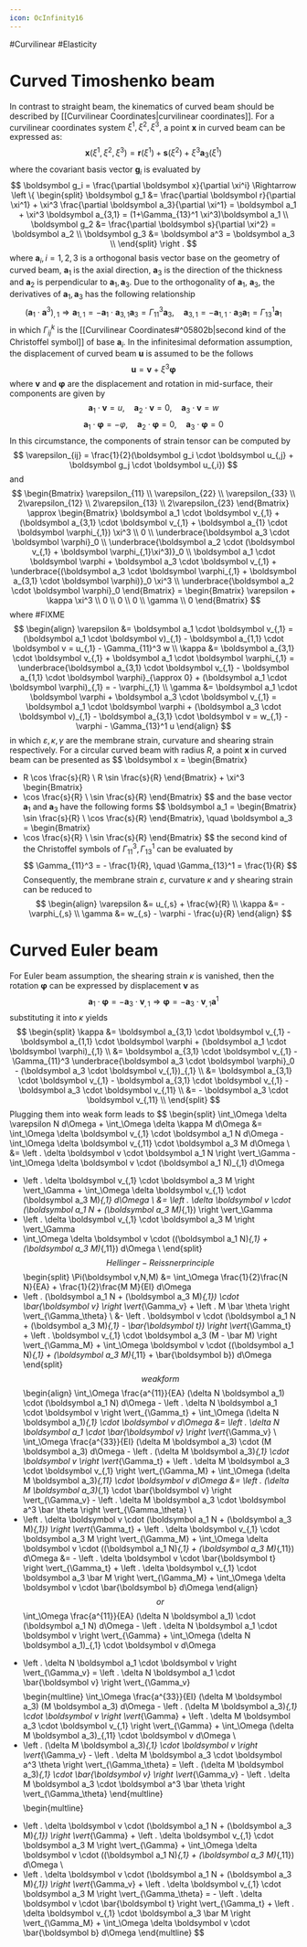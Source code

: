 ```yaml
---
icon: OcInfinity16
---
```


#Curvilinear #Elasticity 
# Curved Timoshenko beam
In contrast to straight beam, the kinematics of curved beam should be described by [[Curvilinear Coordinates|curvilinear coordinates]]. For a curvilinear coordinates system $\xi^1,\xi^2,\xi^3$, a point $\boldsymbol{x}$ in curved beam can be expressed as:
$$
\boldsymbol x(\xi^1,\xi^2,\xi^3) = \boldsymbol r(\xi^1) + \boldsymbol s(\xi^2) + \xi^3 \boldsymbol a_3(\xi^1)
$$
where the covariant basis vector $\boldsymbol g_i$ is evaluated by
$$
\boldsymbol g_i = \frac{\partial \boldsymbol x}{\partial \xi^i} \Rightarrow
\left \{
\begin{split}
\boldsymbol g_1 &= \frac{\partial \boldsymbol r}{\partial \xi^1} + \xi^3 \frac{\partial \boldsymbol a_3}{\partial \xi^1} = \boldsymbol a_1 + \xi^3 \boldsymbol a_{3,1} = (1+\Gamma_{13}^1 \xi^3)\boldsymbol a_1 \\
\boldsymbol g_2 &= \frac{\partial \boldsymbol s}{\partial \xi^2} = \boldsymbol a_2 \\
\boldsymbol g_3 &= \boldsymbol a^3 = \boldsymbol a_3 \\
\end{split}
\right .
$$
where $\boldsymbol a_i,i=1,2,3$ is a orthogonal basis vector base on the geometry of curved beam, $\boldsymbol a_1$ is the axial direction, $\boldsymbol a_3$ is the direction of the thickness and $\boldsymbol a_2$ is perpendicular to $\boldsymbol a_1, \boldsymbol a_3$. Due to the orthogonality of $\boldsymbol a_1$, $\boldsymbol a_3$, the derivatives of $\boldsymbol a_1,\boldsymbol a_3$ has the following relationship
$$
(\boldsymbol a_1 \cdot \boldsymbol a^3)_{,1} \Rightarrow \boldsymbol a_{1,1} = - \boldsymbol a_1 \cdot \boldsymbol a_{3,1} \boldsymbol a_3 = \Gamma_{11}^3 \boldsymbol a_3, \quad \boldsymbol a_{3,1} = - \boldsymbol a_{1,1} \cdot \boldsymbol a_3 \boldsymbol a_1 = \Gamma_{13}^1 \boldsymbol a_1
$$
in which $\Gamma_{ij}^k$ is the [[Curvilinear Coordinates#^05802b|second kind of the Christoffel symbol]] of base $\boldsymbol a_i$.
In the infinitesimal deformation assumption, the displacement of curved beam $\boldsymbol u$ is assumed to be the follows
$$
\boldsymbol u = \boldsymbol v + \xi^3 \boldsymbol \varphi
$$
where $\boldsymbol v$ and $\boldsymbol \varphi$ are the displacement and rotation in mid-surface, their components are given by
$$
\boldsymbol a_1 \cdot \boldsymbol v = u, \quad \boldsymbol a_2 \cdot \boldsymbol v = 0, \quad \boldsymbol a_3 \cdot \boldsymbol v = w
$$
$$
\boldsymbol a_1 \cdot \boldsymbol \varphi = - \varphi, \quad \boldsymbol a_2 \cdot \boldsymbol \varphi = 0, \quad \boldsymbol a_3 \cdot \boldsymbol \varphi = 0
$$
In this circumstance, the components of strain tensor can be computed by
$$
\varepsilon_{ij} = \frac{1}{2}(\boldsymbol g_i \cdot \boldsymbol u_{,j} + \boldsymbol g_j \cdot \boldsymbol u_{,i})
$$
and
$$
\begin{Bmatrix}
\varepsilon_{11} \\ \varepsilon_{22} \\ \varepsilon_{33} \\ 2\varepsilon_{12} \\ 2\varepsilon_{13} \\ 2\varepsilon_{23}
\end{Bmatrix} \approx
\begin{Bmatrix}
\boldsymbol a_1 \cdot \boldsymbol v_{,1} + (\boldsymbol a_{3,1} \cdot \boldsymbol v_{,1} + \boldsymbol a_{1} \cdot \boldsymbol \varphi_{,1}) \xi^3 \\ 0 \\ \underbrace{\boldsymbol a_3 \cdot \boldsymbol \varphi}_0 \\
\underbrace{\boldsymbol a_2 \cdot (\boldsymbol v_{,1} + \boldsymbol \varphi_{,1}\xi^3)}_0 \\
\boldsymbol a_1 \cdot \boldsymbol \varphi + \boldsymbol a_3 \cdot \boldsymbol v_{,1} + \underbrace{(\boldsymbol a_3 \cdot \boldsymbol \varphi_{,1} + \boldsymbol a_{3,1} \cdot \boldsymbol \varphi)}_0 \xi^3 \\
\underbrace{\boldsymbol a_2 \cdot \boldsymbol \varphi}_0
\end{Bmatrix} =
\begin{Bmatrix}
\varepsilon + \kappa \xi^3 \\ 0 \\ 0 \\ 0 \\ \gamma \\ 0
\end{Bmatrix}
$$
where #FIXME
$$
\begin{align}
\varepsilon &= \boldsymbol a_1 \cdot \boldsymbol v_{,1} =(\boldsymbol a_1 \cdot \boldsymbol v)_{,1} - \boldsymbol a_{1,1} \cdot \boldsymbol v = u_{,1} - \Gamma_{11}^3 w \\
\kappa &= \boldsymbol a_{3,1} \cdot \boldsymbol v_{,1} + \boldsymbol a_1 \cdot \boldsymbol \varphi_{,1} 
= \underbrace{\boldsymbol a_{3,1} \cdot \boldsymbol v_{,1} - \boldsymbol a_{1,1} \cdot \boldsymbol \varphi}_{\approx 0} + (\boldsymbol a_1 \cdot \boldsymbol \varphi)_{,1} = - \varphi_{,1} \\
\gamma &= \boldsymbol a_1 \cdot \boldsymbol \varphi + \boldsymbol a_3 \cdot \boldsymbol v_{,1} = 
\boldsymbol a_1 \cdot \boldsymbol \varphi + (\boldsymbol a_3 \cdot \boldsymbol v)_{,1} - \boldsymbol a_{3,1} \cdot \boldsymbol v = w_{,1} - \varphi - \Gamma_{13}^1 u
\end{align}
$$
in which $\varepsilon, \kappa, \gamma$ are the membrane strain, curvature and shearing strain respectively.
For a circular curved beam with radius $R$, a point $\boldsymbol x$ in curved beam can be presented as
$$
\boldsymbol x = \begin{Bmatrix}
- R \cos \frac{s}{R} \\ R \sin \frac{s}{R}
\end{Bmatrix} + \xi^3 \begin{Bmatrix}
- \cos \frac{s}{R} \\ \sin \frac{s}{R}
\end{Bmatrix}
$$
and the base vector $\boldsymbol a_1$ and $\boldsymbol a_3$ have the following forms
$$
\boldsymbol a_1 = \begin{Bmatrix}
\sin \frac{s}{R} \\ \cos \frac{s}{R}
\end{Bmatrix}, \quad
\boldsymbol a_3 = \begin{Bmatrix}
- \cos \frac{s}{R} \\ \sin \frac{s}{R}
\end{Bmatrix}
$$
the second kind of the Christoffel symbols of $\Gamma_{11}^3, \Gamma_{13}^1$ can be evaluated by
$$
\Gamma_{11}^3 = - \frac{1}{R}, \quad \Gamma_{13}^1 = \frac{1}{R}
$$
Consequently, the membrane strain $\varepsilon$, curvature $\kappa$ and $\gamma$ shearing strain can be reduced to
$$
\begin{align}
\varepsilon &= u_{,s} + \frac{w}{R} \\
\kappa &= -\varphi_{,s} \\
\gamma &= w_{,s} - \varphi - \frac{u}{R}
\end{align}
$$

# Curved Euler beam
For Euler beam assumption, the shearing strain $\kappa$ is vanished, then the rotation $\boldsymbol \varphi$ can be expressed by displacement $\boldsymbol v$ as
$$
\boldsymbol a_1 \cdot \boldsymbol \varphi = - \boldsymbol a_3 \cdot \boldsymbol v_{,1} \Rightarrow \boldsymbol \varphi = - \boldsymbol a_3 \cdot \boldsymbol v_{,1} \boldsymbol a^1
$$
substituting it into $\kappa$ yields
$$
\begin{split}
\kappa &= \boldsymbol a_{3,1} \cdot \boldsymbol v_{,1} - \boldsymbol a_{1,1} \cdot \boldsymbol \varphi + (\boldsymbol a_1 \cdot \boldsymbol \varphi)_{,1} \\
&= \boldsymbol a_{3,1} \cdot \boldsymbol v_{,1} - \Gamma_{11}^3 \underbrace{\boldsymbol a_3 \cdot \boldsymbol \varphi}_0 - (\boldsymbol a_3 \cdot \boldsymbol v_{,1})_{,1} \\
&= \boldsymbol a_{3,1} \cdot \boldsymbol v_{,1} - \boldsymbol a_{3,1} \cdot \boldsymbol v_{,1} - \boldsymbol a_3 \cdot \boldsymbol v_{,11} \\
&= - \boldsymbol a_3 \cdot \boldsymbol v_{,11} \\
\end{split}
$$
Plugging them into weak form leads to
$$
\begin{split}
\int_\Omega \delta \varepsilon N d\Omega + \int_\Omega \delta \kappa M d\Omega &=
\int_\Omega \delta \boldsymbol v_{,1} \cdot \boldsymbol a_1 N d\Omega - \int_\Omega \delta \boldsymbol v_{,11} \cdot \boldsymbol a_3 M d\Omega \\
&= \left . \delta \boldsymbol v \cdot \boldsymbol a_1 N \right \vert_\Gamma - \int_\Omega \delta \boldsymbol v \cdot (\boldsymbol a_1 N)_{,1} d\Omega 
- \left . \delta \boldsymbol v_{,1} \cdot \boldsymbol a_3 M \right \vert_\Gamma + \int_\Omega \delta \boldsymbol v_{,1} \cdot (\boldsymbol a_3 M)_{,1} d\Omega \\
&= \left . \delta \boldsymbol v \cdot (\boldsymbol a_1 N + (\boldsymbol a_3 M)_{,1}) \right \vert_\Gamma
- \left . \delta \boldsymbol v_{,1} \cdot \boldsymbol a_3 M \right \vert_\Gamma
- \int_\Omega \delta \boldsymbol v \cdot ((\boldsymbol a_1 N)_{,1} + (\boldsymbol a_3 M)_{,11}) d\Omega \\
\end{split}
$$
Hellinger-Reissner principle
$$
\begin{split}
\Pi(\boldsymbol v,N,M) &= \int_\Omega \frac{1}{2}\frac{N N}{EA} + \frac{1}{2}\frac{M M}{EI} d\Omega 
- \left . (\boldsymbol a_1 N + (\boldsymbol a_3 M)_{,1}) \cdot \bar{\boldsymbol v} \right \vert_{\Gamma_v} + \left . M \bar \theta \right \vert_{\Gamma_\theta} \\
&- \left . \boldsymbol v \cdot (\boldsymbol a_1 N + (\boldsymbol a_3 M)_{,1} - \bar{\boldsymbol t}) \right \vert_{\Gamma_t} + \left . \boldsymbol v_{,1} \cdot \boldsymbol a_3 (M - \bar M) \right \vert_{\Gamma_M} + \int_\Omega \boldsymbol v \cdot ((\boldsymbol a_1 N)_{,1} + (\boldsymbol a_3 M)_{,11} + \bar{\boldsymbol b}) d\Omega 
\end{split}
$$
weak form
$$
\begin{align}
\int_\Omega \frac{a^{11}}{EA} (\delta N \boldsymbol a_1) \cdot (\boldsymbol a_1 N) d\Omega - \left . \delta N \boldsymbol a_1 \cdot \boldsymbol v \right \vert_{\Gamma_t} + \int_\Omega (\delta N \boldsymbol a_1)_{,1} \cdot \boldsymbol v d\Omega &= \left . \delta N \boldsymbol a_1 \cdot \bar{\boldsymbol v} \right \vert_{\Gamma_v} \\
\int_\Omega \frac{a^{33}}{EI} (\delta M \boldsymbol a_3) \cdot (M \boldsymbol a_3) d\Omega - \left . (\delta M \boldsymbol a_3)_{,1} \cdot \boldsymbol v \right \vert_{\Gamma_t} + \left . \delta M \boldsymbol a_3 \cdot \boldsymbol v_{,1} \right \vert_{\Gamma_M} + \int_\Omega (\delta M \boldsymbol a_3)_{,11} \cdot \boldsymbol v d\Omega &= \left . (\delta M \boldsymbol a_3)_{,1} \cdot \bar{\boldsymbol v} \right \vert_{\Gamma_v} - \left . \delta M \boldsymbol a_3 \cdot \boldsymbol a^3 \bar \theta \right \vert_{\Gamma_\theta} \\
- \left . \delta \boldsymbol v \cdot (\boldsymbol a_1 N + (\boldsymbol a_3 M)_{,1}) \right \vert_{\Gamma_t} + \left . \delta \boldsymbol v_{,1} \cdot \boldsymbol a_3 M \right \vert_{\Gamma_M} + \int_\Omega \delta \boldsymbol v \cdot ((\boldsymbol a_1 N)_{,1} + (\boldsymbol a_3 M)_{,11}) d\Omega &= - \left . \delta \boldsymbol v \cdot \bar{\boldsymbol t} \right \vert_{\Gamma_t} + \left . \delta \boldsymbol v_{,1} \cdot \boldsymbol a_3 \bar M \right \vert_{\Gamma_M} + \int_\Omega \delta \boldsymbol v \cdot \bar{\boldsymbol b} d\Omega
\end{align}
$$
or
$$
\int_\Omega \frac{a^{11}}{EA} (\delta N \boldsymbol a_1) \cdot (\boldsymbol a_1 N) d\Omega - \left . \delta N \boldsymbol a_1 \cdot \boldsymbol v \right \vert_{\Gamma} + \int_\Omega (\delta N \boldsymbol a_1)_{,1} \cdot \boldsymbol v d\Omega 
+ \left . \delta N \boldsymbol a_1 \cdot \boldsymbol v \right \vert_{\Gamma_v} = \left . \delta N \boldsymbol a_1 \cdot \bar{\boldsymbol v} \right \vert_{\Gamma_v}
$$
$$
\begin{multline}
\int_\Omega \frac{a^{33}}{EI} (\delta M \boldsymbol a_3) (M \boldsymbol a_3) d\Omega - \left . (\delta M \boldsymbol a_3)_{,1} \cdot \boldsymbol v \right \vert_{\Gamma} + \left . \delta M \boldsymbol a_3 \cdot \boldsymbol v_{,1} \right \vert_{\Gamma} + \int_\Omega (\delta M \boldsymbol a_3)_{,11} \cdot \boldsymbol v d\Omega \\ 
+ \left . (\delta M \boldsymbol a_3)_{,1} \cdot \boldsymbol v \right \vert_{\Gamma_v} - \left . \delta M \boldsymbol a_3 \cdot \boldsymbol a^3 \theta \right \vert_{\Gamma_\theta}
= \left . (\delta M \boldsymbol a_3)_{,1} \cdot \bar{\boldsymbol v} \right \vert_{\Gamma_v} - \left . \delta M \boldsymbol a_3 \cdot \boldsymbol a^3 \bar \theta \right \vert_{\Gamma_\theta}
\end{multline}
$$
$$
\begin{multline}
- \left . \delta \boldsymbol v \cdot (\boldsymbol a_1 N + (\boldsymbol a_3 M)_{,1}) \right \vert_{\Gamma} + \left . \delta \boldsymbol v_{,1} \cdot \boldsymbol a_3 M \right \vert_{\Gamma} + \int_\Omega \delta \boldsymbol v \cdot ((\boldsymbol a_1 N)_{,1} + (\boldsymbol a_3 M)_{,11}) d\Omega \\
- \left . \delta \boldsymbol v \cdot (\boldsymbol a_1 N + (\boldsymbol a_3 M)_{,1}) \right \vert_{\Gamma_v} + \left . \delta \boldsymbol v_{,1} \cdot \boldsymbol a_3 M \right \vert_{\Gamma_\theta}
= - \left . \delta \boldsymbol v \cdot \bar{\boldsymbol t} \right \vert_{\Gamma_t} + \left . \delta \boldsymbol v_{,1} \cdot \boldsymbol a_3 \bar M \right \vert_{\Gamma_M} + \int_\Omega \delta \boldsymbol v \cdot \bar{\boldsymbol b} d\Omega
\end{multline}
$$
